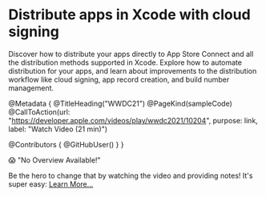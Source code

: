 # Distribute apps in Xcode with cloud signing

Discover how to distribute your apps directly to App Store Connect and all the distribution methods supported in Xcode. Explore how to automate distribution for your apps, and learn about improvements to the distribution workflow like cloud signing, app record creation, and build number management.

@Metadata {
   @TitleHeading("WWDC21")
   @PageKind(sampleCode)
   @CallToAction(url: "https://developer.apple.com/videos/play/wwdc2021/10204", purpose: link, label: "Watch Video (21 min)")

   @Contributors {
      @GitHubUser(<replace this with your GitHub handle>)
   }
}

😱 "No Overview Available!"

Be the hero to change that by watching the video and providing notes! It's super easy:
 [Learn More…](https://wwdcnotes.com/documentation/wwdcnotes/contributing)
